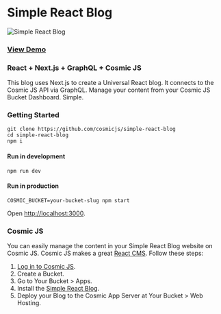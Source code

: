 # Simple React Blog

![Simple React Blog](https://cosmicjs.com/uploads/76875fe0-af74-11e7-b864-313f959a776e-react-blog-screenshot.png)

### [View Demo](https://cosmicjs.com/apps/simple-react-blog/demo)

### React + Next.js + GraphQL + Cosmic JS

This blog uses Next.js to create a Universal React blog. It connects to the Cosmic JS API via GraphQL. Manage your content from your Cosmic JS Bucket Dashboard. Simple.

### Getting Started

```
git clone https://github.com/cosmicjs/simple-react-blog
cd simple-react-blog
npm i
```

#### Run in development

```
npm run dev
```

#### Run in production

```
COSMIC_BUCKET=your-bucket-slug npm start
```

Open [http://localhost:3000](http://localhost:3000).

### Cosmic JS

You can easily manage the content in your Simple React Blog website on Cosmic JS. Cosmic JS makes a great [React CMS](https://cosmicjs.com). Follow these steps:

1. [Log in to Cosmic JS](https://cosmicjs.com).
2. Create a Bucket.
3. Go to Your Bucket > Apps.
4. Install the [Simple React Blog](https://cosmicjs.com/apps/simple-react-blog).
5. Deploy your Blog to the Cosmic App Server at Your Bucket > Web Hosting.
